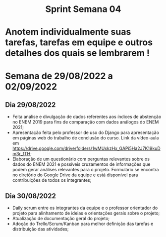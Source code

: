 <h1 align="center"> Sprint Semana 04 </h1>

# Anotem individualmente suas tarefas, tarefas em equipe e outros detalhes dos quais se lembrarem !

# Semana de 29/08/2022 a 02/09/2022

##  Dia 29/08/2022
- Feita análise e divulgação de dados referentes aos índices de abstenção no ENEM 2019 para fins de comparação com dados análogos do ENEM 2021;
- Apresentação feita pelo professor de uso do Django para apresentação em páginas web do trabalho de conclusão do curso. Link da vídeo-aula em <https://drive.google.com/drive/folders/1wMUxkzHx_GAPi5Ha2J7K19kuDm3r_fTH>;
- Elaboração de um questionário com perguntas relevantes sobre os dados do ENEM 2021 e possíveis cruzamentos de informações que podem gerar análises relevantes para o projeto. Formulário se encontra no diretório do Google Drive da equipe e está disponível para contribuições de todos os integrantes;
 

## Dia 30/08/2022
- Daily scrum entre os integrantes da equipe e o professor orientador do projeto para alinhamento de ideias e orientações gerais sobre o projeto;
- Atualização de documentação geral do projeto;
- Adoção do Trello/Scrum/Kanban para melhor definição das tarefas e distribuição das atividades;